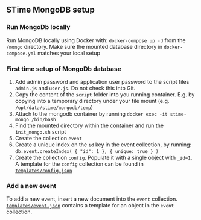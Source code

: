 ## STime MongoDB setup

### Run MongoDb locally
Run MongoDB locally using Docker with:  `docker-compose up -d` from the `/mongo` directory. Make sure the mounted database directory in `docker-compose.yml` matches your local setup

### First time setup of MongoDb database
1. Add admin password and application user password to the script files `admin.js` and `user.js`. Do not check this into Git.
2. Copy the content of the `script` folder into you running container. E.g. by copying into a temporary directory under your file mount (e.g. `/opt/data/stime/mongodb/temp`)
3. Attach to the mongodb container by running `docker exec -it stime-mongo /bin/bash`
4. Find the mounted directory within the container and run the `init_mongo.sh` script
5. Create the collection `event`
6. Create a unique index on the `id` key in the event collection, by running: `db.event.createIndex( { "id": 1 }, { unique: true } )`
7. Create the collection `config`. Populate it with a single object with `_id=1`. A template for the `config` collection can be found in [`templates/config.json`](templates/config.json)

### Add a new event
To add a new event, insert a new document into the `event` collection. [`templates/event.json`](templates/event.json) contains a template for an object in the `event` collection.
